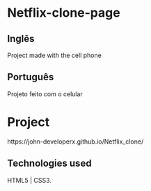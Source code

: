 # Netflix-clone-page

<h2> Inglês </h2>
<p> Project made with the cell phone </p>
<h2> Português </h2>
<p> Projeto feito com o celular </p>

# Project 
<p> https://john-developerx.github.io/Netflix_clone/ </p>
<h2> Technologies used </h2>
<p> HTML5 | CSS3. </p>

